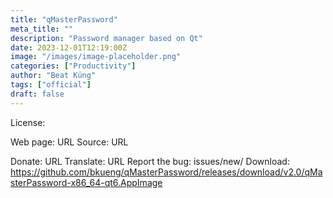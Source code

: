 ```yaml
---
title: "qMasterPassword"
meta_title: ""
description: "Password manager based on Qt"
date: 2023-12-01T12:19:00Z
image: "/images/image-placeholder.png"
categories: ["Productivity"]
author: "Beat Küng"
tags: ["official"]
draft: false
---
```


License:

Web page: URL
Source: URL

Donate: URL
Translate: URL
Report the bug: issues/new/
Download: https://github.com/bkueng/qMasterPassword/releases/download/v2.0/qMasterPassword-x86_64-qt6.AppImage
